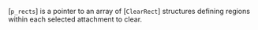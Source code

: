 [`p_rects`] is a pointer to an array of [`ClearRect`] structures
defining regions within each selected attachment to clear.